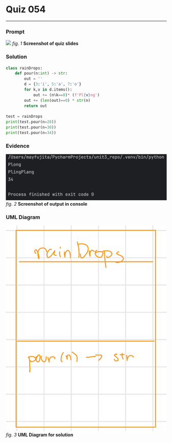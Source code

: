 # Quiz 054
<hr>

### Prompt
![](images/quiz_001_slide.png)
*fig. 1* **Screenshot of quiz slides**

### Solution
```.py
class rainDrops:
    def pour(n:int) -> str:
        out = ''
        d = {3:'i', 5:'a', 7:'o'}
        for k,v in d.items():
            out += (n%k==0)* (f'Pl{v}ng')
        out += (len(out)==0) * str(n)
        return out

test = rainDrops
print(test.pour(n=28))
print(test.pour(n=30))
print(test.pour(n=34))
```

### Evidence
![](images/quiz_054_evidence.png)
*fig. 2* **Screenshot of output in console**

### UML Diagram
![](images/quiz_054_diagram.jpeg)
*fig. 3* **UML Diagram for solution**